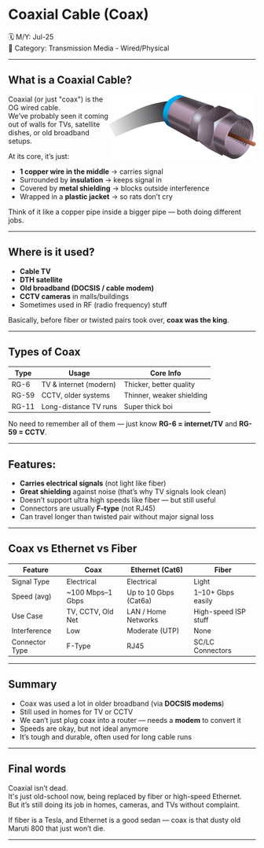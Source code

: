 # Coaxial Cable (Coax)


🗓️ M/Y: Jul-25  
📂 Category: Transmission Media - Wired/Physical

---


## What is a Coaxial Cable?

<img align="right" src="images/coax.png" width="300px" alt="RG6 Coax" />

Coaxial (or just "coax") is the OG wired cable.  
We’ve probably seen it coming out of walls for TVs, satellite dishes, or old broadband setups.

At its core, it’s just:
- **1 copper wire in the middle** → carries signal
- Surrounded by **insulation** → keeps signal in
- Covered by **metal shielding** → blocks outside interference
- Wrapped in a **plastic jacket** → so rats don’t cry

Think of it like a copper pipe inside a bigger pipe — both doing different jobs.

---

## Where is it used?

- **Cable TV**
- **DTH satellite**
- **Old broadband (DOCSIS / cable modem)**
- **CCTV cameras** in malls/buildings
- Sometimes used in RF (radio frequency) stuff

Basically, before fiber or twisted pairs took over, **coax was the king**.

---

## Types of Coax

| Type     | Usage                  | Core Info           |
|----------|------------------------|---------------------|
| RG-6     | TV & internet (modern) | Thicker, better quality |
| RG-59    | CCTV, older systems    | Thinner, weaker shielding |
| RG-11    | Long-distance TV runs  | Super thick boi |

No need to remember all of them — just know **RG-6 = internet/TV** and **RG-59 = CCTV**.

---

## Features:

- **Carries electrical signals** (not light like fiber)
- **Great shielding** against noise (that’s why TV signals look clean)
- Doesn’t support ultra high speeds like fiber — but still useful
- Connectors are usually **F-type** (not RJ45)
- Can travel longer than twisted pair without major signal loss

---

## Coax vs Ethernet vs Fiber

| Feature        | Coax           | Ethernet (Cat6)       | Fiber              |
|----------------|----------------|------------------------|--------------------|
| Signal Type    | Electrical     | Electrical             | Light              |
| Speed (avg)    | ~100 Mbps–1 Gbps | Up to 10 Gbps (Cat6a) | 1–10+ Gbps easily  |
| Use Case       | TV, CCTV, Old Net | LAN / Home Networks   | High-speed ISP stuff |
| Interference   | Low            | Moderate (UTP)         | None               |
| Connector Type | F-Type         | RJ45                   | SC/LC Connectors   |

---

## Summary

- Coax was used a lot in older broadband (via **DOCSIS modems**)
- Still used in homes for TV or CCTV
- We can’t just plug coax into a router — needs a **modem** to convert it
- Speeds are okay, but not ideal anymore
- It’s tough and durable, often used for long cable runs

---

## Final words

Coaxial isn’t dead.  
It's just old-school now, being replaced by fiber or high-speed Ethernet.  
But it’s still doing its job in homes, cameras, and TVs without complaint.

If fiber is a Tesla, and Ethernet is a good sedan — coax is that dusty old Maruti 800 that just won’t die.

---
